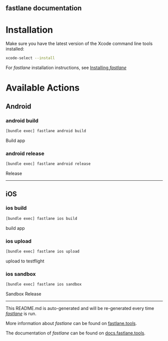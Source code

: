 fastlane documentation
----

# Installation

Make sure you have the latest version of the Xcode command line tools installed:

```sh
xcode-select --install
```

For _fastlane_ installation instructions, see [Installing _fastlane_](https://docs.fastlane.tools/#installing-fastlane)

# Available Actions

## Android

### android build

```sh
[bundle exec] fastlane android build
```

Build app

### android release

```sh
[bundle exec] fastlane android release
```

Release

----


## iOS

### ios build

```sh
[bundle exec] fastlane ios build
```

build app

### ios upload

```sh
[bundle exec] fastlane ios upload
```

upload to testflight

### ios sandbox

```sh
[bundle exec] fastlane ios sandbox
```

Sandbox Release

----

This README.md is auto-generated and will be re-generated every time [_fastlane_](https://fastlane.tools) is run.

More information about _fastlane_ can be found on [fastlane.tools](https://fastlane.tools).

The documentation of _fastlane_ can be found on [docs.fastlane.tools](https://docs.fastlane.tools).
